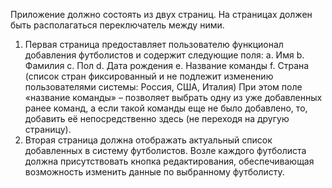 Приложение должно состоять из двух страниц. На страницах должен быть располагаться переключатель между ними.
1. Первая страница предоставляет пользователю функционал добавления футболистов и содержит следующие поля:
  a. Имя
  b. Фамилия
  c. Пол
  d. Дата рождения
  e. Название команды
  f. Страна (список стран фиксированный и не подлежит изменению пользователями системы: Россия, США, Италия)
При этом поле «название команды» – позволяет выбрать одну из уже добавленных ранее команд, а если такой команды еще не было добавлено, то, добавить её непосредственно здесь (не переходя на другую страницу).
2. Вторая страница должна отображать актуальный список добавленных в систему футболистов. Возле каждого футболиста должна присутствовать кнопка редактирования, обеспечивающая возможность изменить данные по выбранному футболисту.
